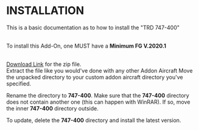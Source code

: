 # INSTALLATION
This is a basic documentation as to how to install the "TRD 747-400"<br><br>
  
To install this Add-On, one MUST have a <b>Minimum FG V.2020.1</b><br><br>

<a href=https://codeload.github.com/Sadia2000/747-400/zip/refs/heads/master>Download Link</a></li> for the zip file.  
Extract the file like you would've done with any other Addon Aircraft
Move the unpacked directory to your custom addon aircraft directory you've specified.

Rename the directory to <b>747-400</b>.
Make sure that the <b>747-400</b> directory does not contain another one (this can happen with WinRAR). If so, move the inner <b>747-400</b> directory outside.

To update, delete the <b>747-400</b> directory and install the latest version.
